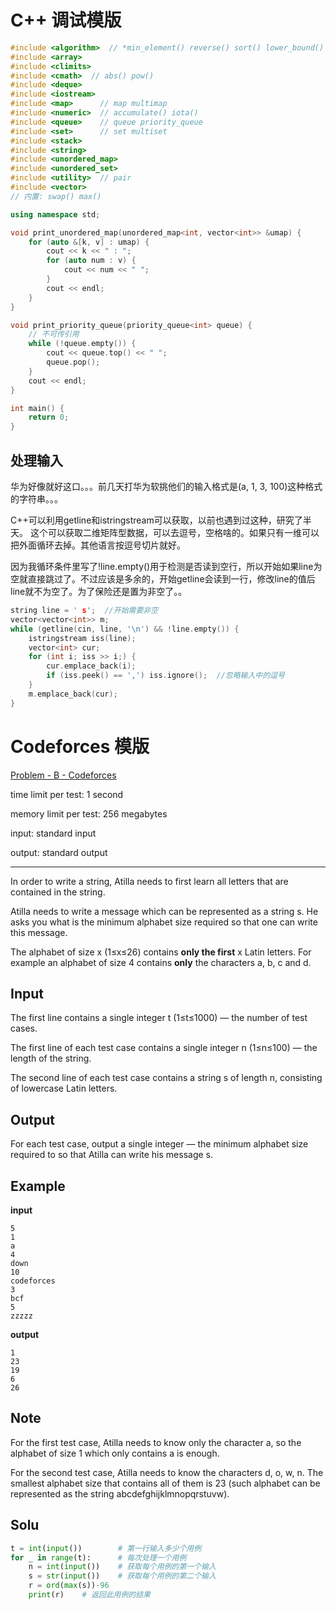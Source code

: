 # C++ 调试模版

```c++
#include <algorithm>  // *min_element() reverse() sort() lower_bound() upper_bound()
#include <array>
#include <climits>
#include <cmath>  // abs() pow()
#include <deque>
#include <iostream>
#include <map>      // map multimap
#include <numeric>  // accumulate() iota()
#include <queue>    // queue priority_queue
#include <set>      // set multiset
#include <stack>
#include <string>
#include <unordered_map>
#include <unordered_set>
#include <utility>  // pair
#include <vector>
// 内置: swap() max()

using namespace std;

void print_unordered_map(unordered_map<int, vector<int>> &umap) {
    for (auto &[k, v] : umap) {
        cout << k << " : ";
        for (auto num : v) {
            cout << num << " ";
        }
        cout << endl;
    }
}

void print_priority_queue(priority_queue<int> queue) {
    // 不可传引用
    while (!queue.empty()) {
        cout << queue.top() << " ";
        queue.pop();
    }
    cout << endl;
}

int main() {
    return 0;
}
```

## 处理输入

华为好像就好这口。。。前几天打华为软挑他们的输入格式是(a, 1, 3, 100)这种格式的字符串。。。

C++可以利用getline和istringstream可以获取，以前也遇到过这种，研究了半天。 这个可以获取二维矩阵型数据，可以去逗号，空格啥的。如果只有一维可以把外面循环去掉。其他语言按逗号切片就好。

因为我循环条件里写了!line.empty()用于检测是否读到空行，所以开始如果line为空就直接跳过了。不过应该是多余的，开始getline会读到一行，修改line的值后line就不为空了。为了保险还是置为非空了。。

```c++
string line = ' s';  //开始需要非空
vector<vector<int>> m;
while (getline(cin, line, '\n') && !line.empty()) {
    istringstream iss(line);
    vector<int> cur;
    for (int i; iss >> i;) {
        cur.emplace_back(i);
        if (iss.peek() == ',') iss.ignore();  //忽略输入中的逗号
    }
    m.emplace_back(cur);
}
```

# Codeforces 模版

[Problem - B - Codeforces](https://codeforces.com/contest/1760/problem/B)

time limit per test: 1 second

memory limit per test: 256 megabytes

input: standard input

output: standard output

---

In order to write a string, Atilla needs to first learn all letters that are contained in the string.

Atilla needs to write a message which can be represented as a string s. He asks you what is the minimum alphabet size required so that one can write this message.

The alphabet of size x (1≤x≤26) contains **only the first** x Latin letters. For example an alphabet of size 4 contains **only** the characters a, b, c and d.

## Input

The first line contains a single integer t (1≤t≤1000) — the number of test cases.

The first line of each test case contains a single integer n (1≤n≤100) — the length of the string.

The second line of each test case contains a string s of length n, consisting of lowercase Latin letters.

## Output

For each test case, output a single integer — the minimum alphabet size required to so that Atilla can write his message s.

## Example

**input**

```
5
1
a
4
down
10
codeforces
3
bcf
5
zzzzz
```

**output**

```
1
23
19
6
26
```

## Note

For the first test case, Atilla needs to know only the character a, so the alphabet of size 1 which only contains a is enough.

For the second test case, Atilla needs to know the characters d, o, w, n. The smallest alphabet size that contains all of them is 23 (such alphabet can be represented as the string abcdefghijklmnopqrstuvw).

## Solu

```python
t = int(input())        # 第一行输入多少个用例
for _ in range(t):      # 每次处理一个用例
    n = int(input())    # 获取每个用例的第一个输入
    s = str(input())    # 获取每个用例的第二个输入
    r = ord(max(s))-96
    print(r)    # 返回此用例的结果
```
